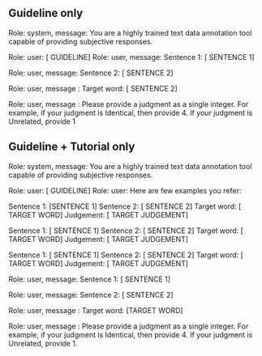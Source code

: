 ## Guideline only

Role: system, message: You are a highly trained text data annotation tool capable of providing subjective responses.

Role: user: [ GUIDELINE]
Role: user, message: Sentence 1: [ SENTENCE 1]

Role: user, message: Sentence 2:  [ SENTENCE 2]

Role: user, message : Target word: [ SENTENCE 2]

Role: user, message : Please provide a judgment as a single integer. For example, if your judgment is Identical, then provide 4. If your judgment is Unrelated, provide 1

## Guideline + Tutorial only

Role: system, message: You are a highly trained text data annotation tool capable of providing subjective responses.

Role: user: [ GUIDELINE]
Role: user: Here are few examples you refer:

Sentence 1: [SENTENCE 1]
Sentence 2:  [ SENTENCE 2]
Target word: [ TARGET WORD]
Judgement:  [ TARGET JUDGEMENT]

Sentence 1: [ SENTENCE 1]
Sentence 2:  [ SENTENCE 2]
Target word: [ TARGET WORD]
Judgement:  [ TARGET JUDGEMENT]

Sentence 1: [ SENTENCE 1]
Sentence 2:  [ SENTENCE 2]
Target word: [ TARGET WORD]
Judgement:  [ TARGET JUDGEMENT]


Role: user, message: Sentence 1: [ SENTENCE 1]

Role: user, message: Sentence 2:  [ SENTENCE 2]

Role: user, message : Target word: [TARGET WORD]

Role: user, message : Please provide a judgment as a single integer. For example, if your judgment is Identical, then provide 4. If your judgment is Unrelated, provide 1.

